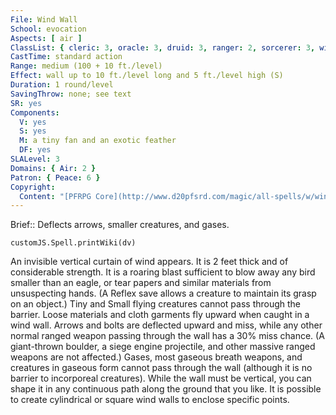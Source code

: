 ```yaml
---
File: Wind Wall
School: evocation
Aspects: [ air ]
ClassList: { cleric: 3, oracle: 3, druid: 3, ranger: 2, sorcerer: 3, wizard: 3, summoner: 2, magus: 3, bloodrager: 3, shaman: 3, occultist: 3, spiritualist: 3, unchained summoner: 3 }
CastTime: standard action
Range: medium (100 + 10 ft./level)
Effect: wall up to 10 ft./level long and 5 ft./level high (S)
Duration: 1 round/level
SavingThrow: none; see text
SR: yes
Components:
  V: yes
  S: yes
  M: a tiny fan and an exotic feather
  DF: yes
SLALevel: 3
Domains: { Air: 2 }
Patron: { Peace: 6 }
Copyright:
  Content: "[PFRPG Core](http://www.d20pfsrd.com/magic/all-spells/w/wind-wall)"
---
```

Brief:: Deflects arrows, smaller creatures, and gases.

```dataviewjs
customJS.Spell.printWiki(dv)
```

An invisible vertical curtain of wind appears. It is 2 feet thick and of considerable strength. It is a roaring blast sufficient to blow away any bird smaller than an eagle, or tear papers and similar materials from unsuspecting hands. (A Reflex save allows a creature to maintain its grasp on an object.) Tiny and Small flying creatures cannot pass through the barrier. Loose materials and cloth garments fly upward when caught in a wind wall. Arrows and bolts are deflected upward and miss, while any other normal ranged weapon passing through the wall has a 30% miss chance. (A giant-thrown boulder, a siege engine projectile, and other massive ranged weapons are not affected.) Gases, most gaseous breath weapons, and creatures in gaseous form cannot pass through the wall (although it is no barrier to incorporeal creatures).  While the wall must be vertical, you can shape it in any continuous path along the ground that you like. It is possible to create cylindrical or square wind walls to enclose specific points.
